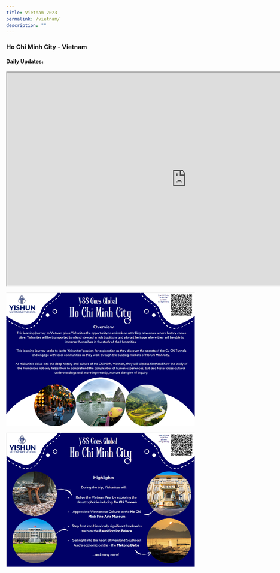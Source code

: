 ```yaml
---
title: Vietnam 2023
permalink: /vietnam/
description: ""
---
```

### Ho Chi Minh City - Vietnam

#### Daily Updates: 

<iframe allowfullscreen="true" height="569" width="960" frameborder="1" src="https://docs.google.com/presentation/d/e/2PACX-1vQuHalnkHZblb7DJ_m9O0B5aN-yc3bY_hTd7MEeI24wPHSprwAZVts5C-QihDu5-vY8grpCFVEoPGDr/embed?start=true&amp;loop=true&amp;delayms=5000"></iframe>


![](/images/YSS%20Exp/YSS_Goes_Global/posterpg1.png)

![](/images/YSS%20Exp/YSS_Goes_Global/posterpg2.png)